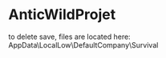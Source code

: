 # AnticWildProjet

to delete save, files are located here:
AppData\LocalLow\DefaultCompany\Survival
